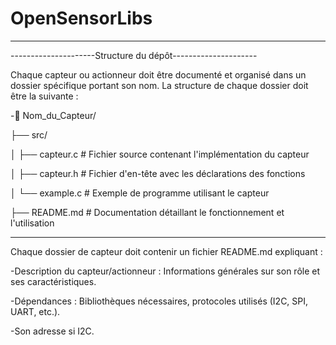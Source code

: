 # OpenSensorLibs

------------------------------------------------------------

---------------------Structure du dépôt---------------------

Chaque capteur ou actionneur doit être documenté et organisé dans un dossier spécifique portant son nom. La structure de chaque dossier doit être la suivante :

-📂 Nom_du_Capteur/

 ├── src/
 
 │   ├── capteur.c       # Fichier source contenant l'implémentation du capteur
 
 │   ├── capteur.h       # Fichier d'en-tête avec les déclarations des fonctions
 
 │   └── example.c       # Exemple de programme utilisant le capteur
 
 ├── README.md           # Documentation détaillant le fonctionnement et l'utilisation
 
------------------------------------------------------------

 Chaque dossier de capteur doit contenir un fichier README.md expliquant :

  -Description du capteur/actionneur : Informations générales sur son rôle et ses caractéristiques.

  -Dépendances : Bibliothèques nécessaires, protocoles utilisés (I2C, SPI, UART, etc.).

  -Son adresse si I2C.

